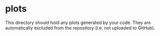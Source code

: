 # plots

This directory should hold any plots generated by your code. They are automatically excluded from the repository (i.e. not uploaded to GitHub).